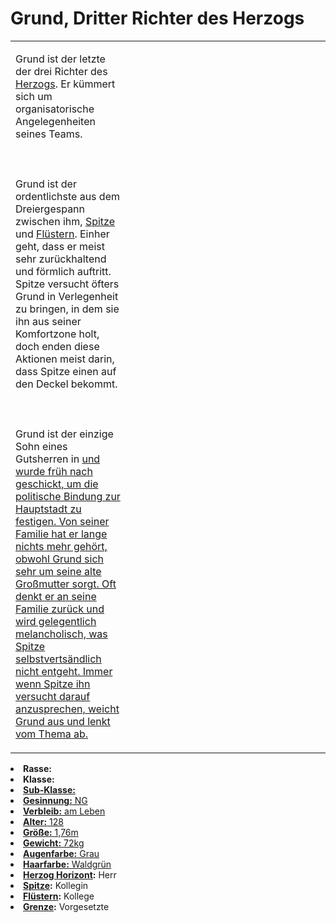 # Grund, Dritter Richter des Herzogs

<primary-label ref="npc"/>

<secondary-label ref="tenebris"/>

<secondary-label ref="markath"/>

<secondary-label ref="thanatos"/>

<table>
<tr><td>
<p>
Grund ist der letzte der drei Richter des <a href="Horizont.md">Herzogs</a>. Er kümmert sich um organisatorische Angelegenheiten seines Teams.
<br></br><br></br>
Grund ist der ordentlichste aus dem Dreiergespann zwischen ihm, <a href="Spitze.md">Spitze</a> und <a href="Fluestern.md">Flüstern</a>. Einher geht, dass er meist sehr zurückhaltend und förmlich auftritt. Spitze versucht öfters Grund in Verlegenheit zu bringen, in dem sie ihn aus seiner Komfortzone holt, doch enden diese Aktionen meist darin, dass Spitze einen auf den Deckel bekommt.
<br></br><br></br>
Grund ist der einzige Sohn eines Gutsherren in <a href="Llurthargothr.md"/> und wurde früh nach <a href="Markath.md"/> geschickt, um die politische Bindung zur Hauptstadt zu festigen. Von seiner Familie hat er lange nichts mehr gehört, obwohl Grund sich sehr um seine alte Großmutter sorgt. Oft denkt er an seine Familie zurück und wird gelegentlich melancholisch, was Spitze selbstvertsändlich nicht entgeht. Immer wenn Spitze ihn versucht darauf anzusprechen, weicht Grund aus und lenkt vom Thema ab.
</p>

</td><td width="300">
<!-- Edit here -->
<img src="grund.png" alt="" />
</td></tr>
</table>

<procedure title="Allgemeine Informationen">
<list columns="2">
<li><b>Rasse:</b> <a href="Folks.md" anchor="tieflinge"></a></li>
<li><b>Klasse:</b> <a href="Classes.md" anchor="k-mpfer"/></li>
<li><b>Sub-Klasse:</b> <a href="Classes.md" anchor="sch-tze"/></li>
<li><b>Gesinnung:</b> NG</li>
<li><b>Verbleib:</b> am Leben</li>
</list>
</procedure>

<procedure title="Aussehen">
<list columns="3">
<li><b>Alter:</b> 128</li>
<li><b>Größe:</b> 1,76m</li>
<li><b>Gewicht:</b> 72kg</li>
<li><b>Augenfarbe:</b> Grau</li>
<li><b>Haarfarbe:</b> Waldgrün</li>
</list>
</procedure>

<procedure title="Beziehungen">
<list columns="2">
<li><b><a href="Horizont.md">Herzog Horizont</a>:</b> Herr</li>
<li><b><a href="Spitze.md">Spitze</a>:</b> Kollegin</li>
<li><b><a href="Fluestern.md">Flüstern</a>:</b> Kollege</li>
<li><b><a href="Grenze.md">Grenze</a>:</b> Vorgesetzte</li>
</list>
</procedure>

<!--
## Notizen

- **Ziele:** 
- **Geheimnisse:** 
-->
